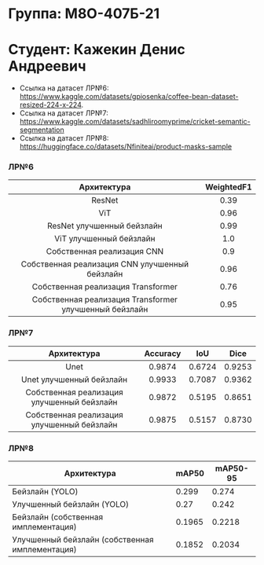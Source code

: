 # Группа: М8О-407Б-21

# Студент: Кажекин Денис Андреевич

- Ссылка на датасет ЛР№6: https://www.kaggle.com/datasets/gpiosenka/coffee-bean-dataset-resized-224-x-224.
- Ссылка на датасет ЛР№7: https://www.kaggle.com/datasets/sadhliroomyprime/cricket-semantic-segmentation
- Ссылка на датасет ЛР№8: https://huggingface.co/datasets/Nfiniteai/product-masks-sample

### ЛР№6

|                      Архитектура                       |    WeightedF1    | 
|:------------------------------------------------------:|:--------:|
|                         ResNet                         |   0.39   | 
|                          ViT                           |   0.96   |
|               ResNet улучшенный бейзлайн               |   0.99   |
|              ViT улучшенный бейзлайн               | 1.0 |
|               Собственная реализация CNN               |   0.9   |
|     Собственная реализация CNN улучшенный бейзлайн     |   0.96   |
|           Собственная реализация Transformer           |   0.76   |
| Собственная реализация Transformer улучшенный бейзлайн |   0.95   |

### ЛР№7

|                Архитектура                 | Accuracy |  IoU   |  Dice  |
|:------------------------------------------:|:--------:|:------:|:------:|
|                    Unet                    |  0.9874  | 0.6724 | 0.9253 |
|          Unet улучшенный бейзлайн          |  0.9933  | 0.7087 | 0.9362 |
| Собственная реализация улучшенный бейзлайн |  0.9872  | 0.5195 | 0.8651 |
| Собственная реализация улучшенный бейзлайн |  0.9875  | 0.5157 | 0.8730 |

### ЛР№8

| Архитектура                                          | mAP50  | mAP50-95 |
|-------------------------------------------------|--------|----------|
| Бейзлайн (YOLO)                                 | 0.299  | 0.274    |
| Улучшенный бейзлайн (YOLO)                      | 0.27   | 0.242    |
| Бейзлайн (собственная имплементация)            | 0.1965 | 0.2218   |
| Улучшенный бейзлайн (собственная имплементация) | 0.1852 | 0.2034   |
